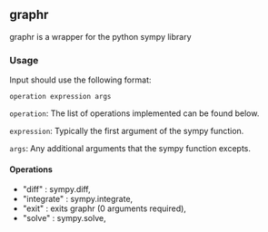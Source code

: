 ## graphr ##

graphr is a wrapper for the python sympy library

### Usage ###

Input should use the following format:

    operation expression args

`operation`: The list of operations implemented can be found below.

`expression`: Typically the first argument of the sympy function.

`args`: Any additional arguments that the sympy function excepts.


#### Operations ####

- "diff"          : sympy.diff,
- "integrate"     : sympy.integrate,
- "exit"          : exits graphr (0 arguments required),
- "solve"         : sympy.solve,